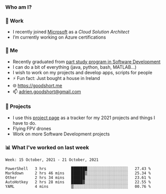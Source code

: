 ### Who am I?

<!--
**goodshort/goodshort** is a ✨ _special_ ✨ repository because its `README.md` (this file) appears on your GitHub profile.
-->
### 💼 Work
- I recently joined [Microsoft](https://www.microsoft.com/) as a _Cloud Solution Architect_
- I’m currently working on Azure certifications

### 🌱 Me
- Recently graduated from [part study program in Software Development](https://www.goodshort.me/who-am-i/studies#higher-diploma-in-software-development)
- I can do a bit of everything (java, python, bash, MATLAB...)
- I wish to work on my projects and develop apps, scripts for people
- ⚡ Fun fact: Just bought a house in Ireland
- 🌐 https://goodshort.me
- 📫 adrien.goodshort@gmail.com

### 🚧 Projects

- I use this [project page](https://github.com/users/goodshort/projects/2) as a tracker for my 2021 projects and things I have to do.
- Flying FPV drones
- Work on more Software Development projects

### 📊 What I've worked on last week

<!--START_SECTION:waka-->
```text
Week: 15 October, 2021 - 21 October, 2021

PowerShell   3 hrs           ███████░░░░░░░░░░░░░░░░░░   27.43 % 
Markdown     2 hrs 46 mins   ██████▒░░░░░░░░░░░░░░░░░░   25.34 % 
Other        2 hrs 34 mins   ██████░░░░░░░░░░░░░░░░░░░   23.61 % 
AutoHotkey   2 hrs 28 mins   █████▓░░░░░░░░░░░░░░░░░░░   22.55 % 
YAML         4 mins          ▒░░░░░░░░░░░░░░░░░░░░░░░░   00.76 % 
```
<!--END_SECTION:waka-->
